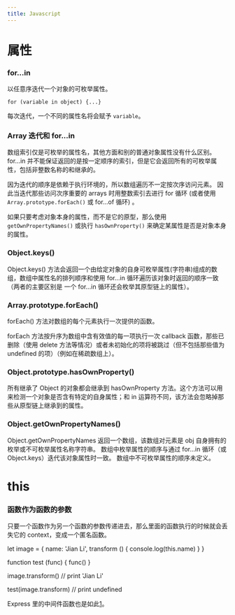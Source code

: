 ```yaml
---
title: Javascript
---
```


属性
====

### for...in

以任意序迭代一个对象的可枚举属性。

    for (variable in object) {...}

每次迭代，一个不同的属性名将会赋予 `variable`。

### Array 迭代和 for...in

数组索引仅是可枚举的属性名，其他方面和别的普通对象属性没有什么区别。for...in 并不能保证返回的是按一定顺序的索引，但是它会返回所有的可枚举属性，包括非整数名称的和继承的。

因为迭代的顺序是依赖于执行环境的，所以数组遍历不一定按次序访问元素。 因此当迭代那些访问次序重要的 arrays 时用整数索引去进行 for 循环 (或者使用 `Array.prototype.forEach()` 或 for...of 循环) 。

如果只要考虑对象本身的属性，而不是它的原型，那么使用 `getOwnPropertyNames()` 或执行  `hasOwnProperty()` 来确定某属性是否是对象本身的属性。

### Object.keys()

Object.keys() 方法会返回一个由给定对象的自身可枚举属性(字符串)组成的数组，数组中属性名的排列顺序和使用 for...in 循环遍历该对象时返回的顺序一致 （两者的主要区别是 一个 for...in 循环还会枚举其原型链上的属性）。

### Array.prototype.forEach()

forEach() 方法对数组的每个元素执行一次提供的函数。

forEach 方法按升序为数组中含有效值的每一项执行一次 callback 函数，那些已删除（使用 delete 方法等情况）或者未初始化的项将被跳过（但不包括那些值为 undefined 的项）（例如在稀疏数组上）。

### Object.prototype.hasOwnProperty()

所有继承了 Object 的对象都会继承到 hasOwnProperty 方法。这个方法可以用来检测一个对象是否含有特定的自身属性；和 in 运算符不同，该方法会忽略掉那些从原型链上继承到的属性。

### Object.getOwnPropertyNames()

Object.getOwnPropertyNames 返回一个数组，该数组对元素是 obj 自身拥有的枚举或不可枚举属性名称字符串。 数组中枚举属性的顺序与通过 for...in 循环（或 Object.keys）迭代该对象属性时一致。 数组中不可枚举属性的顺序未定义。


this
=====

### 函数作为函数的参数

只要一个函数作为另一个函数的参数传递进去，那么里面的函数执行的时候就会丢失它的 context，变成一个匿名函数。

  let image = {
    name: 'Jian Li',
    transform () {
      console.log(this.name)
    }
  }

  function test (func) {
    func()
  }

  image.transform() // print 'Jian Li'

  test(image.transform) // print undefined

Express 里的中间件函数也是如此[1]。

[1]: https://stackoverflow.com/questions/18505383/how-to-use-this-context-in-middleware
